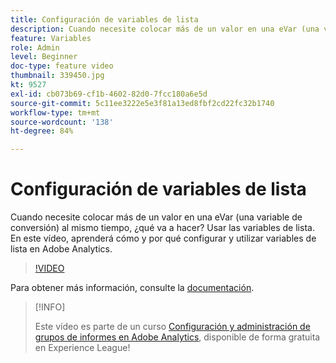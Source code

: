 ```yaml
---
title: Configuración de variables de lista
description: Cuando necesite colocar más de un valor en una eVar (una variable de conversión) al mismo tiempo, ¿qué va a hacer? Usar las variables de lista. En este vídeo, aprenderá cómo y por qué configurar y utilizar variables de lista en Adobe Analytics.
feature: Variables
role: Admin
level: Beginner
doc-type: feature video
thumbnail: 339450.jpg
kt: 9527
exl-id: cb073b69-cf1b-4602-82d0-7fcc180a6e5d
source-git-commit: 5c11ee3222e5e3f81a13ed8fbf2cd22fc32b1740
workflow-type: tm+mt
source-wordcount: '138'
ht-degree: 84%

---
```


# Configuración de variables de lista

Cuando necesite colocar más de un valor en una eVar (una variable de conversión) al mismo tiempo, ¿qué va a hacer? Usar las variables de lista. En este vídeo, aprenderá cómo y por qué configurar y utilizar variables de lista en Adobe Analytics.

>[!VIDEO](https://video.tv.adobe.com/v/339450/?quality=12&learn=on)

Para obtener más información, consulte la [documentación](https://experienceleague.adobe.com/docs/analytics/admin/admin-tools/conversion-variables/list-var-admin.html?lang=es).

>[!INFO]
>
> Este vídeo es parte de un curso [Configuración y administración de grupos de informes en Adobe Analytics](https://experienceleague.adobe.com/?recommended=Analytics-A-1-2021.1.administration&amp;lang=es), disponible de forma gratuita en Experience League!